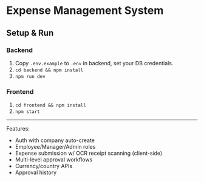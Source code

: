 # Expense Management System

## Setup & Run

### Backend
1. Copy `.env.example` to `.env` in backend, set your DB credentials.
2. `cd backend && npm install`
3. `npm run dev`

### Frontend
1. `cd frontend && npm install`
2. `npm start`

---

Features:
- Auth with company auto-create
- Employee/Manager/Admin roles
- Expense submission w/ OCR receipt scanning (client-side)
- Multi-level approval workflows
- Currency/country APIs
- Approval history